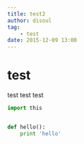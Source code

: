 ```yaml
---
title: test2
author: disoul
tag: 
    - test
date: 2015-12-09 13:00
---
```


# test

test test test

```python
import this


def hello():
    print 'hello'
```
